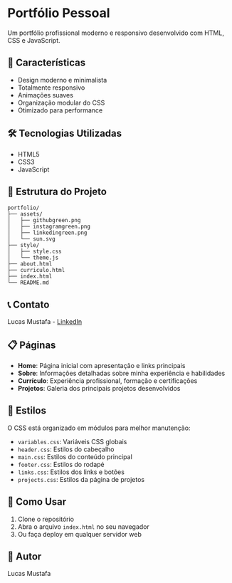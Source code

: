 # Portfólio Pessoal

Um portfólio profissional moderno e responsivo desenvolvido com HTML, CSS e JavaScript.

## 🚀 Características

- Design moderno e minimalista
- Totalmente responsivo
- Animações suaves
- Organização modular do CSS
- Otimizado para performance

## 🛠️ Tecnologias Utilizadas

- HTML5
- CSS3 
- JavaScript 

## 📁 Estrutura do Projeto

```
portfolio/
├── assets/
│   ├── githubgreen.png
│   ├── instagramgreen.png
│   ├── linkedingreen.png
│   └── sun.svg
├── style/
│   ├── style.css
│   └── theme.js
├── about.html
├── curriculo.html
├── index.html
└── README.md
```

## 📞 Contato

Lucas Mustafa - [LinkedIn](https://www.linkedin.com/in/lucas-mustafa-59b6422b0/) 

## 📋 Páginas

- **Home**: Página inicial com apresentação e links principais
- **Sobre**: Informações detalhadas sobre minha experiência e habilidades
- **Currículo**: Experiência profissional, formação e certificações
- **Projetos**: Galeria dos principais projetos desenvolvidos

## 🎨 Estilos

O CSS está organizado em módulos para melhor manutenção:

- `variables.css`: Variáveis CSS globais
- `header.css`: Estilos do cabeçalho
- `main.css`: Estilos do conteúdo principal
- `footer.css`: Estilos do rodapé
- `links.css`: Estilos dos links e botões
- `projects.css`: Estilos da página de projetos

## 🚀 Como Usar

1. Clone o repositório
2. Abra o arquivo `index.html` no seu navegador
3. Ou faça deploy em qualquer servidor web

## 👤 Autor

Lucas Mustafa
